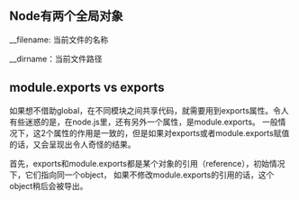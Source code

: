 Node有两个全局对象
--
__filename: 当前文件的名称

__dirname：当前文件路径

**module.exports vs exports**
--

如果想不借助global，在不同模块之间共享代码，就需要用到exports属性。令人有些迷惑的是，在node.js里，还有另外一个属性，是module.exports。
一般情况下，这2个属性的作用是一致的，但是如果对exports或者module.exports赋值的话，又会呈现出令人奇怪的结果。

首先，exports和module.exports都是某个对象的引用（reference），初始情况下，它们指向同一个object，
如果不修改module.exports的引用的话，这个object稍后会被导出。
